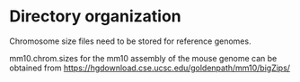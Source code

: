 # Directory organization
Chromosome size files need to be stored for reference genomes.

mm10.chrom.sizes for the mm10 assembly of the mouse genome can be obtained from
https://hgdownload.cse.ucsc.edu/goldenpath/mm10/bigZips/
